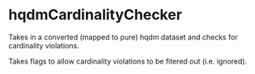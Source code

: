 # hqdmCardinalityChecker

Takes in a converted (mapped to pure) hqdm dataset and checks for cardinality violations.

Takes flags to allow cardinality violations to be fitered out (i.e. ignored).